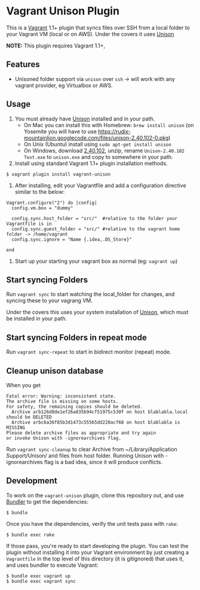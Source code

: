 # Vagrant Unison Plugin

This is a [Vagrant](http://www.vagrantup.com) 1.1+ plugin that syncs files over SSH from a local folder
to your Vagrant VM (local or on AWS).  Under the covers it uses [Unison](http://www.cis.upenn.edu/~bcpierce/unison/)

**NOTE:** This plugin requires Vagrant 1.1+,

## Features

* Unisoned folder support via `unison` over `ssh` -> will work with any vagrant provider, eg Virtualbox or AWS.

## Usage

1. You must already have [Unison](http://www.cis.upenn.edu/~bcpierce/unison/) installed and in your path.
     * On Mac you can install this with Homebrew:  `brew install unison` (on Yosemite you will have to use https://rudix-mountainlion.googlecode.com/files/unison-2.40.102-0.pkg)
     * On Unix (Ubuntu) install using `sudo apt-get install unison`
     * On Windows, download [2.40.102](http://alan.petitepomme.net/unison/assets/Unison-2.40.102.zip), unzip, rename `Unison-2.40.102 Text.exe` to `unison.exe` and copy to somewhere in your path.
1. Install using standard Vagrant 1.1+ plugin installation methods. 
```
$ vagrant plugin install vagrant-unison
```
1. After installing, edit your Vagrantfile and add a configuration directive similar to the below:
```
Vagrant.configure("2") do |config|
  config.vm.box = "dummy"

  config.sync.host_folder = "src/"  #relative to the folder your Vagrantfile is in
  config.sync.guest_folder = "src/" #relative to the vagrant home folder -> /home/vagrant
  config.sync.ignore = "Name {.idea,.DS_Store}"

end
```
1. Start up your starting your vagrant box as normal (eg: `vagrant up`)

## Start syncing Folders

Run `vagrant sync` to start watching the local_folder for changes, and syncing these to your vagrang VM.

Under the covers this uses your system installation of [Unison](http://www.cis.upenn.edu/~bcpierce/unison/), 
which must be installed in your path.

## Start syncing Folders in repeat mode

Run `vagrant sync-repeat` to start in bidirect monitor (repeat) mode.

## Cleanup unison database
When you get
```
Fatal error: Warning: inconsistent state.  
The archive file is missing on some hosts.
For safety, the remaining copies should be deleted.
  Archive arb126d8de1ef26a835b94cf51975c530f on host blablabla.local should be DELETED
  Archive arbc6a36f85b3d1473c55565dd220acf68 on host blablabla is MISSING
Please delete archive files as appropriate and try again
or invoke Unison with -ignorearchives flag.
```

Run `vagrant sync-cleanup` to clear Archive from ~/Library/Application Support/Unison/ and files from host folder.
Running Unison with -ignorearchives flag is a bad idea, since it will produce conflicts.

## Development

To work on the `vagrant-unison` plugin, clone this repository out, and use
[Bundler](http://gembundler.com) to get the dependencies:

```
$ bundle
```

Once you have the dependencies, verify the unit tests pass with `rake`:

```
$ bundle exec rake
```

If those pass, you're ready to start developing the plugin. You can test
the plugin without installing it into your Vagrant environment by just
creating a `Vagrantfile` in the top level of this directory (it is gitignored)
that uses it, and uses bundler to execute Vagrant:

```
$ bundle exec vagrant up 
$ bundle exec vagrant sync
```
